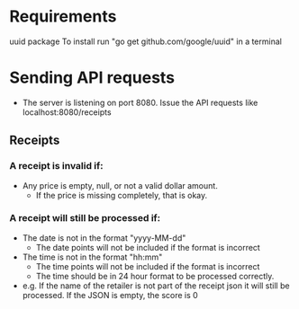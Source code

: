 # Requirements
uuid package
	To install run "go get github.com/google/uuid" in a terminal

# Sending API requests
* The server is listening on port 8080. 
	Issue the API requests like localhost:8080/receipts

## Receipts
### A receipt is invalid if:
* Any price is empty, null, or not a valid dollar amount.
	* If the price is missing completely, that is okay.

### A receipt will still be processed if:
* The date is not in the format "yyyy-MM-dd"
	* The date points will not be included if the format is incorrect
* The time is not in the format "hh:mm"
	* The time points will not be included if the format is incorrect
	* The time should be in 24 hour format to be processed correctly.
* e.g. 
	If the name of the retailer is not part of the receipt json it will still be processed.
	If the JSON is empty, the score is 0
